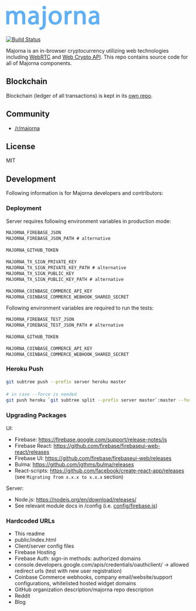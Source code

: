 <a href="https://getmajorna.com"><img src="/ui/src/res/majorna.png" width="256"></a>

[![Build Status](https://travis-ci.org/majorna/majorna.svg?branch=master)](https://travis-ci.org/majorna/majorna)

Majorna is an in-browser cryptocurrency utilizing web technologies including [WebRTC](https://en.wikipedia.org/wiki/WebRTC) and [Web Crypto API](https://en.wikipedia.org/wiki/Web_cryptography_API).
This repo contains source code for all of Majorna components.

## Blockchain
Blockchain (ledger of all transactions) is kept in its [own repo](https://github.com/majorna/blockchain).

## Community
* [/r/majorna](https://www.reddit.com/r/majorna/)

## License
MIT

## Development
Following information is for Majorna developers and contributors:

### Deployment
Server requires following environment variables in production mode:

```
MAJORNA_FIREBASE_JSON
MAJORNA_FIREBASE_JSON_PATH # alternative

MAJORNA_GITHUB_TOKEN

MAJORNA_TX_SIGN_PRIVATE_KEY
MAJORNA_TX_SIGN_PRIVATE_KEY_PATH # alternative
MAJORNA_TX_SIGN_PUBLIC_KEY
MAJORNA_TX_SIGN_PUBLIC_KEY_PATH # alternative

MAJORNA_COINBASE_COMMERCE_API_KEY
MAJORNA_COINBASE_COMMERCE_WEBHOOK_SHARED_SECRET
```

Following environment variables are required to run the tests:

```
MAJORNA_FIREBASE_TEST_JSON
MAJORNA_FIREBASE_TEST_JSON_PATH # alternative

MAJORNA_GITHUB_TOKEN

MAJORNA_COINBASE_COMMERCE_API_KEY
MAJORNA_COINBASE_COMMERCE_WEBHOOK_SHARED_SECRET
```

### Heroku Push
```bash
git subtree push --prefix server heroku master

# in case --force is needed
git push heroku `git subtree split --prefix server master`:master --force
```

### Upgrading Packages
UI:
* Firebase: https://firebase.google.com/support/release-notes/js
* Firebase React: https://github.com/firebase/firebaseui-web-react/releases
* Firebase UI: https://github.com/firebase/firebaseui-web/releases
* Bulma: https://github.com/jgthms/bulma/releases
* React-scripts: https://github.com/facebook/create-react-app/releases (see `Migrating from x.x.x to x.x.x` section)

Server:
* Node.js: https://nodejs.org/en/download/releases/
* See relevant module docs in /config (i.e. [config/firebase.js](/server/config/firebase.js))

### Hardcoded URLs
* This readme
* public/index.html
* Client/server config files
* Firebase Hosting
* Firebase Auth: sign-in methods: authorized domains
* console.developers.google.com/apis/credentials/oauthclient/ -> allowed redirect urls (test with new user registration)
* Coinbase Commerce webhooks, company email/website/support configurations, whitelisted hosted widget domains
* GitHub organization description/majorna repo description
* Reddit
* Blog
